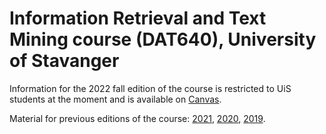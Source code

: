 # Information Retrieval and Text Mining course (DAT640), University of Stavanger

Information for the 2022 fall edition of the course is restricted to UiS students at the moment and is available on [Canvas](https://stavanger.instructure.com/courses/10777).

Material for previous editions of the course: [2021](https://github.com/iai-group/ir-course-2021), [2020](https://github.com/kbalog/uis-dat640-fall2020), [2019](https://github.com/kbalog/uis-dat640-fall2019).

